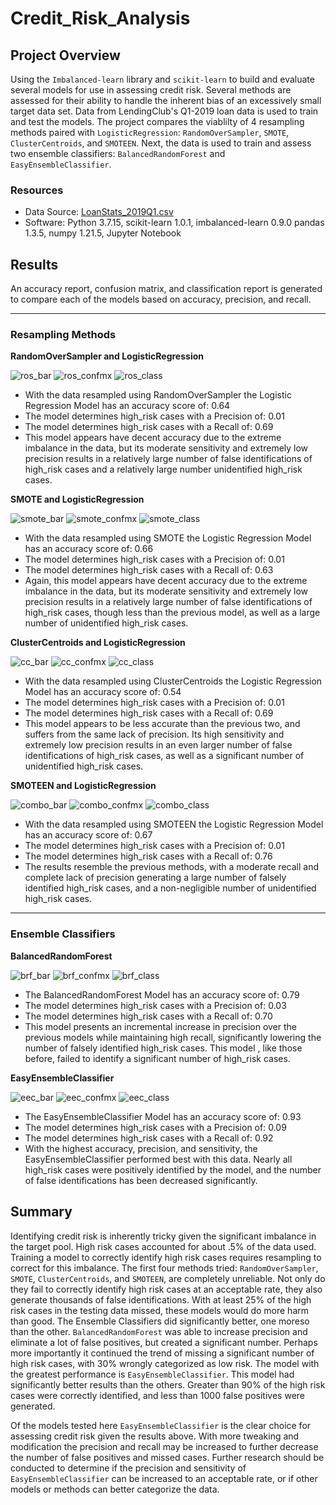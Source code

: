 # Credit_Risk_Analysis

## Project Overview
Using the `Imbalanced-learn` library and `scikit-learn` to build and evaluate several models for use in assessing credit risk. Several methods are assessed for their ability to handle the inherent bias of an excessively small target data set. Data from LendingClub's Q1-2019 loan data is used to train and test the models. The project compares the viablilty of 4 resampling methods paired with `LogisticRegression`: `RandomOverSampler`, `SMOTE`, `ClusterCentroids`, and `SMOTEEN`. Next, the data is used to train and assess two ensemble classifiers: `BalancedRandomForest` and `EasyEnsembleClassifier`.

### Resources
- Data Source: [LoanStats_2019Q1.csv](https://raw.githubusercontent.com/Jforbus/Credit_Risk_Analysis/main/Resources/LoanStats_2019Q1.csv)
- Software: Python 3.7.15, scikit-learn 1.0.1, imbalanced-learn 0.9.0 pandas 1.3.5, numpy 1.21.5, Jupyter Notebook

## Results
An accuracy report, confusion matrix, and classification report is generated to compare each of the models based on accuracy, precision, and recall.

---

### **Resampling Methods**

**RandomOverSampler and LogisticRegression**


![ros_bar](https://github.com/Jforbus/Credit_Risk_Analysis/blob/main/Resources/ros_bar.png "Balanced Accuracy Report")
![ros_confmx](https://github.com/Jforbus/Credit_Risk_Analysis/blob/main/Resources/ros_confmx.png "Confusion Matrix")
![ros_class](https://github.com/Jforbus/Credit_Risk_Analysis/blob/main/Resources/ros_class.png "Classification Report")


- With the data resampled using RandomOverSampler the Logistic Regression Model has an accuracy score of: 0.64
- The model determines high_risk cases with a Precision of: 0.01
- The model determines high_risk cases with a Recall of: 0.69
- This model appears have decent accuracy due to the extreme imbalance in the data, but its moderate sensitivity and extremely low precision results in a relatively large number of false identifications of high_risk cases and a relatively large number unidentified high_risk cases.



**SMOTE and LogisticRegression**


![smote_bar](https://github.com/Jforbus/Credit_Risk_Analysis/blob/main/Resources/smote_bar.png "Balanced Accuracy Report")
![smote_confmx](https://github.com/Jforbus/Credit_Risk_Analysis/blob/main/Resources/smote_confmx.png "Confusion Matrix")
![smote_class](https://github.com/Jforbus/Credit_Risk_Analysis/blob/main/Resources/smote_class.png "Classification Report")


- With the data resampled using SMOTE the Logistic Regression Model has an accuracy score of: 0.66
- The model determines high_risk cases with a Precision of: 0.01
- The model determines high_risk cases with a Recall of: 0.63
- Again, this model appears have decent accuracy due to the extreme imbalance in the data, but its moderate sensitivity and extremely low precision results in a relatively large number of false identifications of high_risk cases, though less than the previous model, as well as a large number of unidentified high_risk cases.



**ClusterCentroids and LogisticRegression**


![cc_bar](https://github.com/Jforbus/Credit_Risk_Analysis/blob/main/Resources/cc_bar.png "Balanced Accuracy Report")
![cc_confmx](https://github.com/Jforbus/Credit_Risk_Analysis/blob/main/Resources/cc_confmx.png "Confusion Matrix")
![cc_class](https://github.com/Jforbus/Credit_Risk_Analysis/blob/main/Resources/cc_class.png "Classification Report")


- With the data resampled using ClusterCentroids the Logistic Regression Model has an accuracy score of: 0.54
- The model determines high_risk cases with a Precision of: 0.01
- The model determines high_risk cases with a Recall of: 0.69
- This model appears to be less accurate than the previous two, and suffers from the same lack of precision. Its high sensitivity and extremely low precision results in an even larger number of false identifications of high_risk cases, as well as a significant number of unidentified high_risk cases.



**SMOTEEN and LogisticRegression**


![combo_bar](https://github.com/Jforbus/Credit_Risk_Analysis/blob/main/Resources/combo_bar.png "Balanced Accuracy Report")
![combo_confmx](https://github.com/Jforbus/Credit_Risk_Analysis/blob/main/Resources/combo_confmx.png "Confusion Matrix")
![combo_class](https://github.com/Jforbus/Credit_Risk_Analysis/blob/main/Resources/combo_class.png "Classification Report")


- With the data resampled using SMOTEEN the Logistic Regression Model has an accuracy score of: 0.67
- The model determines high_risk cases with a Precision of: 0.01
- The model determines high_risk cases with a Recall of: 0.76
- The results resemble the previous methods, with a moderate recall and complete lack of precision generating a large number of falsely identified high_risk cases, and a non-negligible number of unidentified high_risk cases.

---

### **Ensemble Classifiers**

**BalancedRandomForest**


![brf_bar](https://github.com/Jforbus/Credit_Risk_Analysis/blob/main/Resources/brf_bar.png "Balanced Accuracy Report")
![brf_confmx](https://github.com/Jforbus/Credit_Risk_Analysis/blob/main/Resources/brf_confmx.png "Confusion Matrix")
![brf_class](https://github.com/Jforbus/Credit_Risk_Analysis/blob/main/Resources/brf_class.png "Classification Report")


- The BalancedRandomForest Model has an accuracy score of: 0.79
- The model determines high_risk cases with a Precision of: 0.03
- The model determines high_risk cases with a Recall of: 0.70
- This model presents an incremental increase in precision over the previous models while maintaining high recall, significantly lowering the number of falsely identified high_risk cases. This model , like those before, failed to identify a significant number of high_risk cases. 



**EasyEnsembleClassifier**


![eec_bar](https://github.com/Jforbus/Credit_Risk_Analysis/blob/main/Resources/eec_bar.png "Balanced Accuracy Report")
![eec_confmx](https://github.com/Jforbus/Credit_Risk_Analysis/blob/main/Resources/eec_confmx.png "Confusion Matrix")
![eec_class](https://github.com/Jforbus/Credit_Risk_Analysis/blob/main/Resources/eec_class.png "Classification Report")


- The EasyEnsembleClassifier Model has an accuracy score of: 0.93
- The model determines high_risk cases with a Precision of: 0.09
- The model determines high_risk cases with a Recall of: 0.92
- With the highest accuracy, precision, and sensitivity, the EasyEnsembleClassifier performed best with this data. Nearly all high_risk cases were positively identified by the model, and the number of false identifications has been decreased significantly.



## Summary

Identifying credit risk is inherently tricky given the significant imbalance in the target pool. High risk cases accounted for about .5% of the data used. Training a model to correctly identify high risk cases requires resampling to correct for this imbalance. The first four methods tried: `RandomOverSampler`, `SMOTE`, `ClusterCentroids`, and `SMOTEEN`, are completely unreliable. Not only do they fail to correctly identify high risk cases at an acceptable rate, they also generate thousands of false identifications. With at least 25% of the high risk cases in the testing data missed, these models would do more harm than good. 
The Ensemble Classifiers did significantly better, one moreso than the other. `BalancedRandomForest` was able to increase precision and eliminate a lot of false positives, but created a significant number. Perhaps more importantly it continued the trend of missing a significant number of high risk cases, with 30% wrongly categorized as low risk. The model with the greatest performance is `EasyEnsembleClassifier`. This model had significantly better results than the others. Greater than 90% of the high risk cases were correctly identified, and less than 1000 false positives were generated. 

Of the models tested here `EasyEnsembleClassifier` is the clear choice for assessing credit risk given the results above. With more tweaking and modification the precision and recall may be increased to further decrease the number of false positives and missed cases. Further research should be conducted to determine if the precision and sensitivity of `EasyEnsembleClassifier` can be increased to an acceptable rate, or if other models or methods can better categorize the data.